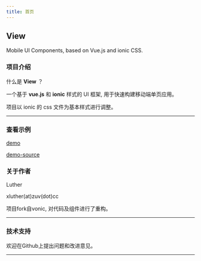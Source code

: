 ```yaml
---
title: 首页
---
```


## <div class="code-name">View</div>

<div class="code-desc">
  Mobile UI Components, based on Vue.js and ionic CSS.
</div>

### 项目介绍

什么是 **View** ？

一个基于 **vue.js** 和 **ionic** 样式的 UI 框架, 用于快速构建移动端单页应用。

<p class="tip">
  项目以 ionic 的 css 文件为基本样式进行调整。
</p>

<hr/>

### 查看示例

[demo](http://view.zuv.cc/view/demo/)

[demo-source](http://view.zuv.cc/view/demo.zip)

### 关于作者

Luther 

xluther(at)zuv(dot)cc

<p class="tip">
  项目fork自vonic, 对代码及组件进行了重构。
</p>

<hr/>

### 技术支持

欢迎在Github上提出问题和改进意见。

<hr/>


